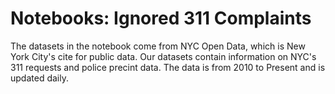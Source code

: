 # Notebooks: Ignored 311 Complaints
The datasets in the notebook come from NYC Open Data, which is New York City's cite for public data. Our datasets contain information on NYC's 311 requests and police precint data. The data is from 2010 to Present and is updated daily.

